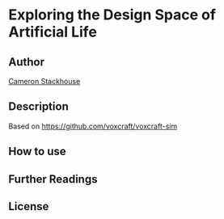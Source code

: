 # Exploring the Design Space of Artificial Life

## Author
[Cameron Stackhouse](https://github.com/cameronstackhouse)

## Description

Based on https://github.com/voxcraft/voxcraft-sim

## How to use

## Further Readings

## License
